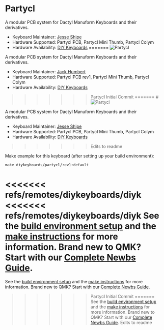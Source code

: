 # Partycl

A modular PCB system for Dactyl Manuform Keyboards and their derivatives.

* Keyboard Maintainer: [Jesse Shipe](https://github.com/diykeyboards)
* Hardware Supported: Partycl PCB, Partycl Mini Thumb, Partycl Colym
* Hardware Availability: [DIY Keyboards](https://diykeyboards.com)
=======
![Partycl](https://i.imgur.com/q2M3uEU.jpg)

A modular PCB system for Dactyl Manuform Keyboards and their derivatives.

* Keyboard Maintainer: [Jack Humbert](https://github.com/jackhumbert)
* Hardware Supported: Partycl PCB rev1, Partycl Mini Thumb, Partycl Colym
* Hardware Availability: [DIY Keyboards](https://diykeyboards.com.com)
>>>>>>> Partycl Initial Commit
=======
#![Partycl](https://i.imgur.com/q2M3uEU.jpg)

A modular PCB system for Dactyl Manuform Keyboards and their derivatives.

* Keyboard Maintainer: [Jesse Shipe](https://github.com/diykeyboards)
* Hardware Supported: Partycl PCB, Partycl Mini Thumb, Partycl Colym
* Hardware Availability: [DIY Keyboards](https://diykeyboards.com)
>>>>>>> Edits to readme

Make example for this keyboard (after setting up your build environment):

    make diykeyboards/partycl/rev1:default

<<<<<<< refs/remotes/diykeyboards/diyk
<<<<<<< refs/remotes/diykeyboards/diyk
See the [build environment setup](https://docs.qmk.fm/#/getting_started_build_tools) and the [make instructions](https://docs.qmk.fm/#/getting_started_make_guide) for more information. Brand new to QMK? Start with our [Complete Newbs Guide](https://docs.qmk.fm/#/newbs).
=======
See the [build environment setup](https://docs.qmk.fm/#/getting_started_build_tools) and the [make instructions](https://docs.qmk.fm/#/getting_started_make_guide) for more information. Brand new to QMK? Start with our [Complete Newbs Guide](https://docs.qmk.fm/#/newbs).
>>>>>>> Partycl Initial Commit
=======
See the [build environment setup](https://docs.qmk.fm/#/getting_started_build_tools) and the [make instructions](https://docs.qmk.fm/#/getting_started_make_guide) for more information. Brand new to QMK? Start with our [Complete Newbs Guide](https://docs.qmk.fm/#/newbs).
>>>>>>> Edits to readme
